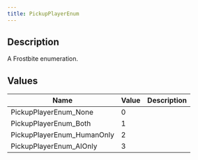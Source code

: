 ```yaml
---
title: PickupPlayerEnum
---
```

## Description

A Frostbite enumeration.

## Values

| Name                        | Value | Description |
| --------------------------- | ----- | ----------- |
| PickupPlayerEnum\_None      | 0     |             |
| PickupPlayerEnum\_Both      | 1     |             |
| PickupPlayerEnum\_HumanOnly | 2     |             |
| PickupPlayerEnum\_AIOnly    | 3     |             |
